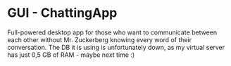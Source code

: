 # GUI - ChattingApp
Full-powered desktop app for those who want to communicate between each other without Mr. Zuckerberg knowing every word of their conversation.
The DB it is using is unfortunately down, as my virtual server has just 0,5 GB of RAM - maybe next time :)
